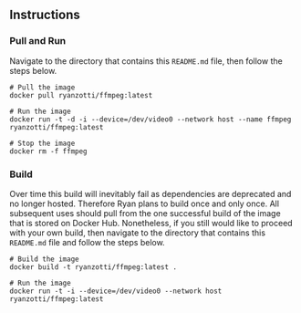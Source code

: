## Instructions

### Pull and Run

Navigate to the directory that contains this `README.md` file, then follow the steps below.

	# Pull the image
	docker pull ryanzotti/ffmpeg:latest
	
	# Run the image
	docker run -t -d -i --device=/dev/video0 --network host --name ffmpeg ryanzotti/ffmpeg:latest
	
	# Stop the image
	docker rm -f ffmpeg

### Build

Over time this build will inevitably fail as dependencies are deprecated and no longer hosted. Therefore Ryan plans to build once and only once. All subsequent uses should pull from the one successful build of the image that is stored on Docker Hub. Nonetheless, if you still would like to proceed with your own build, then navigate to the directory that contains this `README.md` file and follow the steps below.

	# Build the image
	docker build -t ryanzotti/ffmpeg:latest .
	
	# Run the image
	docker run -t -i --device=/dev/video0 --network host ryanzotti/ffmpeg:latest
